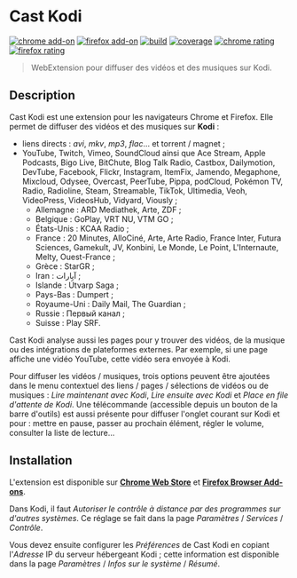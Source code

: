 # Cast Kodi

[![chrome add-on][img-chrome_add-on]][link-chrome_add-on]
[![firefox add-on][img-firefox_add-on]][link-firefox_add-on]
[![build][img-build]][link-build]
[![coverage][img-coverage]][link-coverage]
[![chrome rating][img-chrome_rating]][link-chrome_rating]
[![firefox rating][img-firefox_rating]][link-firefox_rating]

> WebExtension pour diffuser des vidéos et des musiques sur Kodi.

## Description

Cast Kodi est une extension pour les navigateurs Chrome et Firefox. Elle permet
de diffuser des vidéos et des musiques sur **Kodi** :

- liens directs : _avi_, _mkv_, _mp3_, _flac_… et torrent / magnet ;
- YouTube, Twitch, Vimeo, SoundCloud ainsi que Ace Stream, Apple Podcasts,
  Bigo Live, BitChute, Blog Talk Radio, Castbox, Dailymotion, DevTube, Facebook,
  Flickr, Instagram, ItemFix, Jamendo, Megaphone, Mixcloud, Odysee, Overcast,
  PeerTube, Pippa, podCloud, Pokémon TV, Radio, Radioline, Steam, Streamable,
  TikTok, Ultimedia, Veoh, VideoPress, VideosHub, Vidyard, Viously ;
  - Allemagne : ARD Mediathek, Arte, ZDF ;
  - Belgique : GoPlay, VRT NU, VTM GO ;
  - États-Unis : KCAA Radio ;
  - France : 20 Minutes, AlloCiné, Arte, Arte Radio, France Inter, Futura
    Sciences, Gamekult, JV, Konbini, Le Monde, Le Point, L'Internaute, Melty,
    Ouest-France ;
  - Grèce : StarGR ;
  - Iran : آپارات ;
  - Islande : Útvarp Saga ;
  - Pays-Bas : Dumpert ;
  - Royaume-Uni : Daily Mail, The Guardian ;
  - Russie : Первый канал ;
  - Suisse : Play SRF.

Cast Kodi analyse aussi les pages pour y trouver des vidéos, de la musique ou
des intégrations de plateformes externes. Par exemple, si une page affiche une
vidéo YouTube, cette vidéo sera envoyée à Kodi.

Pour diffuser les vidéos / musiques, trois options peuvent être ajoutées dans le
menu contextuel des liens / pages / sélections de vidéos ou de musiques : _Lire
maintenant avec Kodi_, _Lire ensuite avec Kodi_ et _Place en file d'attente de
Kodi_. Une télécommande (accessible depuis un bouton de la barre d'outils) est
aussi présente pour diffuser l'onglet courant sur Kodi et pour : mettre en
pause, passer au prochain élément, régler le volume, consulter la liste de
lecture…

## Installation

L'extension est disponible sur [**Chrome Web Store**][link-chrome_add-on] et
[**Firefox Browser Add-ons**][link-firefox_add-on].

Dans Kodi, il faut _Autoriser le contrôle à distance par des programmes sur
d'autres systèmes_. Ce réglage se fait dans la page _Paramètres_ / _Services_ /
_Contrôle_.

Vous devez ensuite configurer les _Préférences_ de Cast Kodi en copiant
l'_Adresse_ IP du serveur hébergeant Kodi ; cette information est disponible
dans la page _Paramètres_ / _Infos sur le système_ / _Résumé_.

[img-chrome_add-on]:https://img.shields.io/chrome-web-store/v/gojlijimdlgjlliggedhakpefimkedmb?label=add-on&logo=googlechrome&logoColor=white
[img-firefox_add-on]:https://img.shields.io/amo/v/castkodi.svg?label=add-on&logo=firefox-browser&logoColor=white
[img-build]:https://img.shields.io/github/workflow/status/regseb/castkodi/CI
[img-coverage]:https://img.shields.io/coveralls/github/regseb/castkodi
[img-chrome_rating]:https://img.shields.io/chrome-web-store/stars/gojlijimdlgjlliggedhakpefimkedmb?label=rating&logo=googlechrome&logoColor=white
[img-firefox_rating]:https://img.shields.io/amo/stars/castkodi.svg?label=rating&logo=firefox-browser&logoColor=white

[link-chrome_add-on]:https://chrome.google.com/webstore/detail/cast-kodi/gojlijimdlgjlliggedhakpefimkedmb
[link-firefox_add-on]:https://addons.mozilla.org/addon/castkodi/
[link-build]:https://github.com/regseb/castkodi/actions/workflows/ci.yml?query=branch%3Amaster
[link-coverage]:https://coveralls.io/github/regseb/castkodi
[link-chrome_rating]:https://chrome.google.com/webstore/detail/cast-kodi/gojlijimdlgjlliggedhakpefimkedmb/reviews
[link-firefox_rating]:https://addons.mozilla.org/addon/castkodi/reviews/
